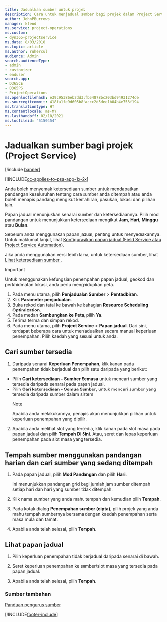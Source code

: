 ```yaml
---
title: Jadualkan sumber untuk projek
description: Cara untuk menjadual sumber bagi projek dalam Project Service
author: JohnPBurrows
manager: kfend
ms.service: project-operations
ms.custom:
- dyn365-projectservice
ms.date: 8/03/2018
ms.topic: article
ms.author: ruhercul
audience: Admin
search.audienceType:
- admin
- customizer
- enduser
search.app:
- D365CE
- D365PS
- ProjectOperations
ms.openlocfilehash: e39c95386eb2dd31fb54878bc203bd94931274de
ms.sourcegitcommit: 418fa1fe9d605b8faccc2d5dee1b04b4e753f194
ms.translationtype: HT
ms.contentlocale: ms-MY
ms.lasthandoff: 02/10/2021
ms.locfileid: "5150454"
---
```

# <a name="schedule-resources-for-a-project-project-service"></a>Jadualkan sumber bagi projek (Project Service)

[!include [banner](../includes/psa-now-project-operations.md)]

[!INCLUDE[cc-applies-to-psa-app-1x-2x](../includes/cc-applies-to-psa-app-1x-2x.md)]

Anda boleh menyemak ketersediaan sumber untuk mendapatkan pandangan keseluruhan tentang cara sumber anda ditempah atau anda boleh menapis pandang mengikut kemahiran, pasukan, lokasi dan pilihan lain.  
  
Papan jadual menunjukkan senarai sumber dan ketersediaannya. Pilih mod pandangan untuk menunjukkan ketersediaan mengikut **Jam**, **Hari**, **Minggu** atau **Bulan**.  
  
Sebelum anda menggunakan papan jadual, penting untuk menyediakannya. Untuk maklumat lanjut, lihat [Konfigurasikan papan jadual (Field Service atau Project Service Automation)](https://docs.microsoft.com/dynamics365/field-service/configure-schedule-board).
  
Jika anda menggunakan versi lebih lama, untuk ketersediaan sumber, lihat [Lihat ketersediaan sumber.](../psa/view-resource-availability.md).  

> [!IMPORTANT]
>  Untuk menggunakan kefungsian penempahan papan jadual, geokod dan perkhidmatan lokasi, anda perlu menghidupkan peta.  
> 
> 1. Pada menu utama, pilih **Penjadualan Sumber** > **Pentadbiran**.  
> 2. Klik **Parameter penjadualan**.  
> 3. Buka rekod dan tatal ke bawah ke bahagian **Resource Scheduling Optimization**.  
> 4. Pada medan **Sambungkan ke Peta**, pilih **Ya**.  
> 5. Terima terma dan simpan rekod.  
> 6. Pada menu utama, pilih **Project Service** > **Papan jadual**. Dari sini, terdapat beberapa cara untuk menjadualkan secara manual keperluan penempahan. Pilih kaedah yang sesuai untuk anda.
  
## <a name="find-available-resources"></a>Cari sumber tersedia

1.  Daripada senarai **Keperluan Penempahan**, klik kanan pada penempahan tidak berjadual dan pilih satu daripada yang berikut:  
  
- Pilih **Cari ketersediaan - Sumber Semasa** untuk mencari sumber yang tersedia daripada senarai pada papan jadual.  
- Pilih **Cari ketersediaan - Semua Sumber**, untuk mencari sumber yang tersedia daripada sumber dalam sistem  
   > [!NOTE]
   >  Apabila anda melakukannya, penapis akan menunjukkan pilihan untuk keperluan penempahan yang dipilih.  
  
2. Apabila anda melihat slot yang tersedia, klik kanan pada slot masa pada papan jadual dan pilih **Tempah Di Sini**. Atau, seret dan lepas keperluan penempahan pada slot masa yang tersedia.  
  

## <a name="book-a-resource-using-the-daily-view-and-find-whos-under-booked"></a>Tempah sumber menggunakan pandangan harian dan cari sumber yang sedang ditempah
  
1.  Pada papan jadual, pilih **Mod Pandangan** dan pilih **Hari**.  
  
    Ini menunjukkan pandangan grid bagi jumlah jam sumber ditempah setiap hari dan hari yang sumber tidak ditempah.  
  
2.  Klik nama sumber yang anda mahu tempah dan kemudian pilih **Tempah**.  
  
3.  Pada kotak dialog **Penempahan sumber (cipta)**, pilih projek yang anda mahu tempah sumbernya bersama dengan kaedah penempahan serta masa mula dan tamat.  
  
4.  Apabila anda telah selesai, pilih **Tempah**.  
  
## <a name="view-to-the-schedule-board"></a>Lihat papan jadual
  
1.  Pilih keperluan penempahan tidak berjadual daripada senarai di bawah.  
  
2.  Seret keperluan penempahan ke sumber/slot masa yang tersedia pada papan jadual.  
  
3.  Apabila anda telah selesai, pilih **Tempah**.  
  
### <a name="additional-resources"></a>Sumber tambahan  
 [Panduan pengurus sumber](../psa/resource-manager-guide.md)


[!INCLUDE[footer-include](../includes/footer-banner.md)]